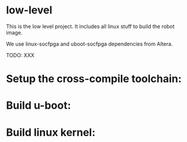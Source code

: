 low-level
====

This is the low level project. It includes all linux stuff to build the robot
image.

We use linux-socfpga and uboot-socfpga dependencies from Altera.

TODO: XXX

Setup the cross-compile toolchain:
====

Build u-boot:
====

Build linux kernel:
====
